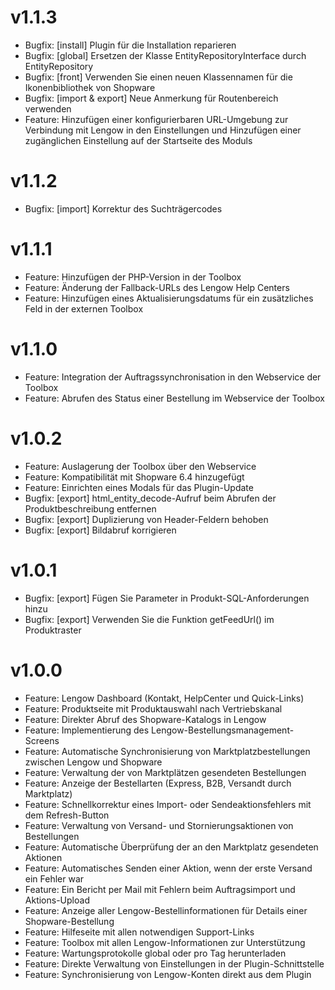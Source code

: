 # v1.1.3
- Bugfix: [install] Plugin für die Installation reparieren
- Bugfix: [global] Ersetzen der Klasse EntityRepositoryInterface durch EntityRepository
- Bugfix: [front] Verwenden Sie einen neuen Klassennamen für die Ikonenbibliothek von Shopware
- Bugfix: [import & export] Neue Anmerkung für Routenbereich verwenden
- Feature: Hinzufügen einer konfigurierbaren URL-Umgebung zur Verbindung mit Lengow in den Einstellungen und Hinzufügen einer zugänglichen Einstellung auf der Startseite des Moduls

# v1.1.2
- Bugfix: [import] Korrektur des Suchträgercodes

# v1.1.1
- Feature: Hinzufügen der PHP-Version in der Toolbox
- Feature: Änderung der Fallback-URLs des Lengow Help Centers
- Feature: Hinzufügen eines Aktualisierungsdatums für ein zusätzliches Feld in der externen Toolbox

# v1.1.0
- Feature: Integration der Auftragssynchronisation in den Webservice der Toolbox
- Feature: Abrufen des Status einer Bestellung im Webservice der Toolbox

# v1.0.2
- Feature: Auslagerung der Toolbox über den Webservice
- Feature: Kompatibilität mit Shopware 6.4 hinzugefügt
- Feature: Einrichten eines Modals für das Plugin-Update
- Bugfix: [export] html_entity_decode-Aufruf beim Abrufen der Produktbeschreibung entfernen
- Bugfix: [export] Duplizierung von Header-Feldern behoben
- Bugfix: [export] Bildabruf korrigieren

# v1.0.1
- Bugfix: [export] Fügen Sie Parameter in Produkt-SQL-Anforderungen hinzu
- Bugfix: [export] Verwenden Sie die Funktion getFeedUrl() im Produktraster

# v1.0.0
- Feature: Lengow Dashboard (Kontakt, HelpCenter und Quick-Links)
- Feature: Produktseite mit Produktauswahl nach Vertriebskanal
- Feature: Direkter Abruf des Shopware-Katalogs in Lengow
- Feature: Implementierung des Lengow-Bestellungsmanagement-Screens
- Feature: Automatische Synchronisierung von Marktplatzbestellungen zwischen Lengow und Shopware
- Feature: Verwaltung der von Marktplätzen gesendeten Bestellungen
- Feature: Anzeige der Bestellarten (Express, B2B, Versandt durch Marktplatz)
- Feature: Schnellkorrektur eines Import- oder Sendeaktionsfehlers mit dem Refresh-Button
- Feature: Verwaltung von Versand- und Stornierungsaktionen von Bestellungen
- Feature: Automatische Überprüfung der an den Marktplatz gesendeten Aktionen
- Feature: Automatisches Senden einer Aktion, wenn der erste Versand ein Fehler war
- Feature: Ein Bericht per Mail mit Fehlern beim Auftragsimport und Aktions-Upload
- Feature: Anzeige aller Lengow-Bestellinformationen für Details einer Shopware-Bestellung
- Feature: Hilfeseite mit allen notwendigen Support-Links
- Feature: Toolbox mit allen Lengow-Informationen zur Unterstützung
- Feature: Wartungsprotokolle global oder pro Tag herunterladen
- Feature: Direkte Verwaltung von Einstellungen in der Plugin-Schnittstelle
- Feature: Synchronisierung von Lengow-Konten direkt aus dem Plugin
